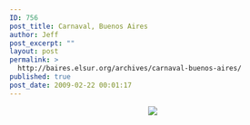 ```yaml
---
ID: 756
post_title: Carnaval, Buenos Aires
author: Jeff
post_excerpt: ""
layout: post
permalink: >
  http://baires.elsur.org/archives/carnaval-buenos-aires/
published: true
post_date: 2009-02-22 00:01:17
---
```

<center>

<a href="http://picasaweb.google.com/lh/photo/TxgK4_AZ5t8G-hjpKYOegA?feat=embedwebsite"><img src="https://lh3.googleusercontent.com/-gTO8Qb-BzNk/SaC99A8GszI/AAAAAAAAPoc/jt8A-kFCFuI/s2048-Ic42/carnavalCover.jpg" /></a>

</center>